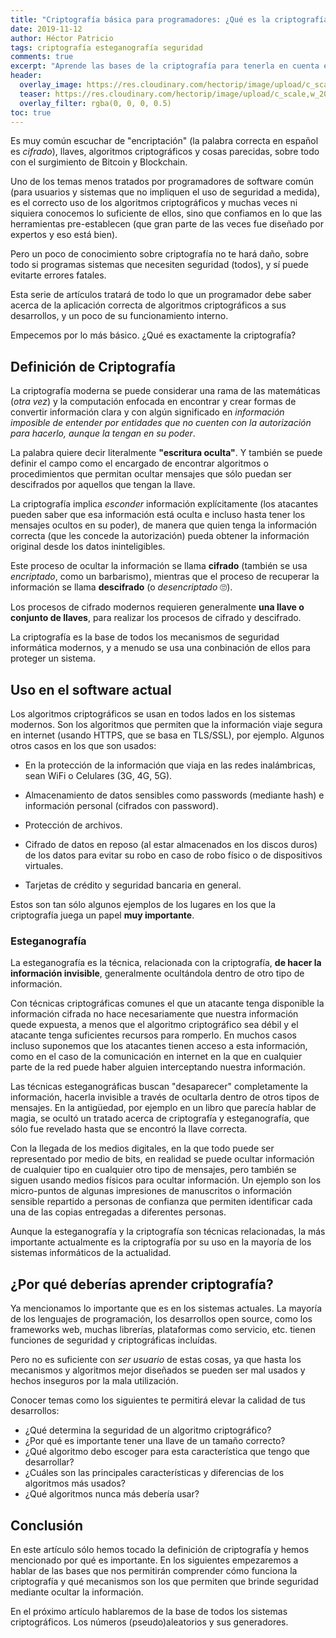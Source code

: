 ```yaml
---
title: "Criptografía básica para programadores: ¿Qué es la criptografía?"
date: 2019-11-12
author: Héctor Patricio
tags: criptografía esteganografía seguridad
comments: true
excerpt: "Aprende las bases de la criptografía para tenerla en cuenta en tus programas."
header:
  overlay_image: https://res.cloudinary.com/hectorip/image/upload/c_scale,w_1200/v1573540452/jacob-campbell-ri83DTadRto-unsplash_fb7xgx.jpg
  teaser: https://res.cloudinary.com/hectorip/image/upload/c_scale,w_200/v1573540452/jacob-campbell-ri83DTadRto-unsplash_fb7xgx.jpg
  overlay_filter: rgba(0, 0, 0, 0.5)
toc: true
---
```


Es muy común escuchar de "encriptación" (la palabra correcta en español es _cifrado_), llaves, algoritmos criptográficos y cosas parecidas, sobre todo con el surgimiento de Bitcoin y Blockchain.

Uno de los temas menos tratados por programadores de software común (para usuarios y sistemas que no impliquen el uso de seguridad a medida), es el correcto uso de los algoritmos criptográficos y muchas veces ni siquiera conocemos lo suficiente de ellos, sino que confiamos en lo que las herramientas pre-establecen (que gran parte de las veces fue diseñado por expertos y eso está bien).

Pero un poco de conocimiento sobre criptografía no te hará daño, sobre todo si programas sistemas que necesiten seguridad (todos), y sí puede evitarte errores fatales.

Esta serie de artículos tratará de todo lo que un programador debe saber acerca de la aplicación correcta de algoritmos criptográficos a sus desarrollos, y un poco de su funcionamiento interno.

Empecemos por lo más básico. ¿Qué es exactamente la criptografía?

## Definición de Criptografía

La criptografía moderna se puede considerar una rama de las matemáticas (_otra vez_) y la computación enfocada en encontrar y crear formas de convertir información clara y con algún significado en _información imposible de entender por entidades que no cuenten con la autorización para hacerlo, aunque la tengan en su poder_.

La palabra quiere decir literalmente **"escritura oculta"**. Y también se puede definir el campo como el encargado de encontrar algoritmos o procedimientos que permitan ocultar mensajes que sólo puedan ser descifrados por aquellos que tengan la llave.

La criptografía implica _esconder_ información explícitamente (los atacantes pueden saber que esa información está oculta e incluso hasta tener los mensajes ocultos en su poder), de manera que quien tenga la información correcta (que les concede la autorización) pueda obtener la información original desde los datos ininteligibles.

Este proceso de ocultar la información se llama **cifrado** (también se usa _encriptado_, como un barbarismo), mientras que el proceso de recuperar la información se llama **descifrado** (o _desencriptado_ 🙄).

Los procesos de cifrado modernos requieren generalmente **una llave o conjunto de llaves**, para realizar los procesos de cifrado y descifrado.

La criptografía es la base de todos los mecanismos de seguridad informática modernos, y a menudo se usa una conbinación de ellos para proteger un sistema.

## Uso en el software actual

Los algoritmos criptográficos se usan en todos lados en los sistemas modernos. Son los algoritmos que permiten que la información viaje segura en internet (usando HTTPS, que se basa en TLS/SSL), por ejemplo. Algunos otros casos en los que son usados:

- En la protección de la información que viaja en las redes inalámbricas, sean WiFi o Celulares (3G, 4G, 5G).

- Almacenamiento de datos sensibles como passwords (mediante hash) e información personal (cifrados con password).

- Protección de archivos.

- Cifrado de datos en reposo (al estar almacenados en los discos duros) de los datos para evitar su robo en caso de robo físico o de dispositivos virtuales.

- Tarjetas de crédito y seguridad bancaria en general.

Estos son tan sólo algunos ejemplos de los lugares en los que la criptografía juega un papel **muy importante**.

### Esteganografía

La esteganografía es la técnica, relacionada con la criptografía, **de hacer la información invisible**, generalmente ocultándola dentro de otro tipo de información.

Con técnicas criptográficas comunes el que un atacante tenga disponible la información cifrada no hace necesariamente que nuestra información quede expuesta, a menos que el algoritmo criptográfico sea débil y el atacante tenga suficientes recursos para romperlo. En muchos casos incluso suponemos que los atacantes tienen acceso a esta información, como en el caso de la comunicación en internet en la que en cualquier parte de la red puede haber alguien interceptando nuestra información.

Las técnicas esteganográficas buscan "desaparecer" completamente la información, hacerla invisible a través de ocultarla dentro de otros tipos de mensajes. En la antigüedad, por ejemplo en un libro que parecía hablar de magia, se ocultó un tratado acerca de criptografía y esteganografía, que sólo fue revelado hasta que se encontró la llave correcta.

Con la llegada de los medios digitales, en la que todo puede ser representado por medio de bits, en realidad se puede ocultar información de cualquier tipo en cualquier otro tipo de mensajes, pero también se siguen usando medios físicos para ocultar información. Un ejemplo son los micro-puntos de algunas impresiones de manuscritos o información sensible repartido a personas de confianza que permiten identificar cada una de las copias entregadas a diferentes personas.

Aunque la esteganografía y la criptografía son técnicas relacionadas, la más importante actualmente es la criptografía por su uso en la mayoría de los sistemas informáticos de la actualidad.

## ¿Por qué deberías aprender criptografía?

Ya mencionamos lo importante que es en los sistemas actuales. La mayoría de los lenguajes de programación, los desarrollos open source, como los frameworks web, muchas librerías, plataformas como servicio, etc. tienen funciones de seguridad y criptográficas incluídas.

Pero no es suficiente con _ser usuario_ de estas cosas, ya que hasta los mecanismos y algoritmos mejor diseñados se pueden ser mal usados y hechos inseguros por la mala utilización.

Conocer temas como los siguientes te permitirá elevar la calidad de tus desarrollos:

- ¿Qué determina la seguridad de un algoritmo criptográfico?
- ¿Por qué es importante tener una llave de un tamaño correcto?
- ¿Qué algoritmo debo escoger para esta característica que tengo que desarrollar?
- ¿Cuáles son las principales características y diferencias de los algoritmos más usados?
- ¿Qué algoritmos nunca más debería usar?

## Conclusión

En este artículo sólo hemos tocado la definición de criptografía y hemos mencionado por qué es importante. En los siguientes empezaremos a hablar de las bases que nos permitirán comprender cómo funciona la criptografía y qué mecanismos son los que permiten que brinde seguridad mediante ocultar la información.

En el próximo artículo hablaremos de la base de todos los sistemas criptográficos. Los números (pseudo)aleatorios y sus generadores.
